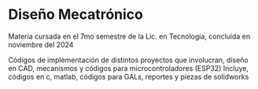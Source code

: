 # Diseño Mecatrónico

Materia cursada en el 7mo semestre de la Lic. en Tecnología, concluída en noviembre del 2024

Códigos de implementación de distintos proyectos que involucran, diseño en CAD, mecanismos y códigos para microcontroladores (ESP32)
Incluye, códigos en c, matlab, códigos para GALs, reportes y piezas de solidworks
